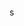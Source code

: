 ```{include} _main/1_source_data.md
```

```{include} _main/2_processing_information.md
```

```{include} _main/3_downloadable_files.md
```

```{include} _main/4_compendia.md
```

```{include} _main/5_api.md
```
s
```{include} _main/6_downstream_analysis.md
```